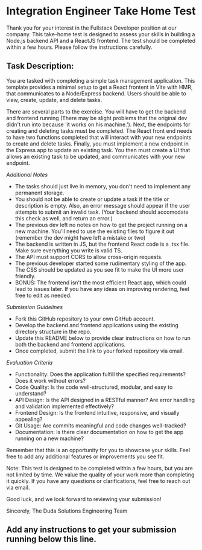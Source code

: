# Integration Engineer Take Home Test

Thank you for your interest in the Fullstack Developer position at our company. This take-home test is designed to assess your skills in building a Node.js backend API and a ReactJS frontend. The test should be completed within a few hours. Please follow the instructions carefully.

## Task Description:

You are tasked with completing a simple task management application. This template provides a minimal setup to get a React frontent in Vite with HMR, that communicates to a Node/Express backend. Users should be able to view, create, update, and delete tasks.

There are several parts to the exercise. You will have to get the backend and frontend running (There may be slight problems that the original dev didn't run into because 'it works on his machine.'). Next, the endpoints for creating and deleting tasks must be completed. The React front end needs to have two functions completed that will interact with your new endpoints to create and delete tasks. Finally, you must implement a new endpoint in the Express app to update an existing task. You then must create a UI that allows an existing task to be updated, and communicates with your new endpoint.

*Additional Notes*

* The tasks should just live in memory, you don't need to implement any permanent storage. 
* You should not be able to create or update a task if the title or description is empty. Also, an error message should appear if the user attempts to submit an invalid task. (Your backend should accomodate this check as well, and return an error.)
* The previous dev left no notes on how to get the project running on a new machine. You'll need to use the existing files to figure it out (remember the dev might have left a mistake or two)
* The backend is written in JS, but the frontend React code is a .tsx file. Make sure everything you write is valid TS.
* The API must support CORS to allow cross-origin requests.
* The previous developer started some rudimentary styling of the app. The CSS should be updated as you see fit to make the UI more user friendly.
* BONUS: The frontend isn't the most efficient React app, which could lead to issues later. If you have any ideas on improving rendering, feel free to edit as needed.

*Submission Guidelines*

* Fork this GitHub repository to your own GitHub account.
* Develop the backend and frontend applications using the existing directory structure in the repo.
* Update this README below to provide clear instructions on how to run both the backend and frontend applications.
* Once completed, submit the link to your forked repository via email.

*Evaluation Criteria*

* Functionality: Does the application fulfill the specified requirements? Does it work without errors?
* Code Quality: Is the code well-structured, modular, and easy to understand?
* API Design: Is the API designed in a RESTful manner? Are error handling and validation implemented effectively?
* Frontend Design: Is the frontend intuitive, responsive, and visually appealing?
* Git Usage: Are commits meaningful and code changes well-tracked?
* Documentation: Is there clear documentation on how to get the app running on a new machine?

Remember that this is an opportunity for you to showcase your skills. Feel free to add any additional features or improvements you see fit.

Note: This test is designed to be completed within a few hours, but you are not limited by time. We value the quality of your work more than completing it quickly. If you have any questions or clarifications, feel free to reach out via email.

Good luck, and we look forward to reviewing your submission!

Sincerely,
The Duda Solutions Engineering Team

## Add any instructions to get your submission running below this line.